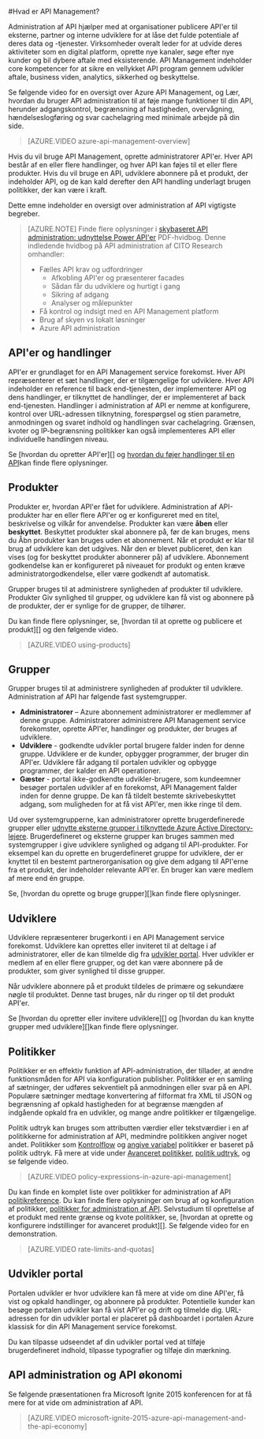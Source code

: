 <properties 
    pageTitle="Administration af API vigtige begreber" 
    description="Få mere at vide om API'er, -produkter, roller, grupper og andre vigtige koncepter API administration." 
    services="api-management" 
    documentationCenter="" 
    authors="steved0x" 
    manager="erikre" 
    editor=""/>

<tags 
    ms.service="api-management" 
    ms.workload="mobile" 
    ms.tgt_pltfrm="na" 
    ms.devlang="na" 
    ms.topic="hero-article" 
    ms.date="10/25/2016" 
    ms.author="sdanie"/>

#<a name="what-is-api-management"></a>Hvad er API Management?

Administration af API hjælper med at organisationer publicere API'er til eksterne, partner og interne udviklere for at låse det fulde potentiale af deres data og -tjenester. Virksomheder overalt leder for at udvide deres aktiviteter som en digital platform, oprette nye kanaler, søge efter nye kunder og bil dybere aftale med eksisterende. API Management indeholder core kompetencer for at sikre en vellykket API program gennem udvikler aftale, business viden, analytics, sikkerhed og beskyttelse.

Se følgende video for en oversigt over Azure API Management, og Lær, hvordan du bruger API administration til at føje mange funktioner til din API, herunder adgangskontrol, begrænsning af hastigheden, overvågning, hændelseslogføring og svar cachelagring med minimale arbejde på din side.

> [AZURE.VIDEO azure-api-management-overview]

Hvis du vil bruge API Management, oprette administratorer API'er. Hver API består af en eller flere handlinger, og hver API kan føjes til et eller flere produkter. Hvis du vil bruge en API, udviklere abonnere på et produkt, der indeholder API, og de kan kald derefter den API handling underlagt brugen politikker, der kan være i kraft.

Dette emne indeholder en oversigt over administration af API vigtigste begreber.

>[AZURE.NOTE] Finde flere oplysninger i [skybaseret API administration: udnyttelse Power API'er](http://j.mp/ms-apim-whitepaper) PDF-hvidbog. Denne indledende hvidbog på API administration af CITO Research omhandler: 
>
> - Fælles API krav og udfordringer
>     - Afkobling API'er og præsenterer facades
>     - Sådan får du udviklere og hurtigt i gang
>     - Sikring af adgang
>     - Analyser og målepunkter
> - Få kontrol og indsigt med en API Management platform
> - Brug af skyen vs lokalt løsninger
> - Azure API administration

## <a name="apis"> </a>API'er og handlinger

API'er er grundlaget for en API Management service forekomst. Hver API repræsenterer et sæt handlinger, der er tilgængelige for udviklere. Hver API indeholder en reference til back end-tjenesten, der implementerer API og dens handlinger, er tilknyttet de handlinger, der er implementeret af back end-tjenesten. Handlinger i administration af API er nemme at konfigurere, kontrol over URL-adressen tilknytning, forespørgsel og stien parametre, anmodningen og svaret indhold og handlingen svar cachelagring. Grænsen, kvoter og IP-begrænsning politikker kan også implementeres API eller individuelle handlingen niveau.

Se [hvordan du opretter API'er][] og [hvordan du føjer handlinger til en API][]kan finde flere oplysninger.


## <a name="products"></a> Produkter

Produkter er, hvordan API'er fået for udviklere. Administration af API-produkter har en eller flere API'er og er konfigureret med en titel, beskrivelse og vilkår for anvendelse. Produkter kan være **åben** eller **beskyttet**. Beskyttet produkter skal abonnere på, før de kan bruges, mens du Åbn produkter kan bruges uden et abonnement. Når et produkt er klar til brug af udviklere kan det udgives. Når den er blevet publiceret, den kan vises (og for beskyttet produkter abonnerer på) af udviklere. Abonnement godkendelse kan er konfigureret på niveauet for produkt og enten kræve administratorgodkendelse, eller være godkendt af automatisk.

Grupper bruges til at administrere synligheden af produkter til udviklere. Produkter Giv synlighed til grupper, og udviklere kan få vist og abonnere på de produkter, der er synlige for de grupper, de tilhører. 

Du kan finde flere oplysninger, se, [hvordan til at oprette og publicere et produkt][] og den følgende video.

> [AZURE.VIDEO using-products]

## <a name="groups"></a> Grupper

Grupper bruges til at administrere synligheden af produkter til udviklere. Administration af API har følgende fast systemgrupper.

-   **Administratorer** – Azure abonnement administratorer er medlemmer af denne gruppe. Administratorer administrere API Management service forekomster, oprette API'er, handlinger og produkter, der bruges af udviklere.
-   **Udviklere** - godkendte udvikler portal brugere falder inden for denne gruppe. Udviklere er de kunder, opbygger programmer, der bruger din API'er. Udviklere får adgang til portalen udvikler og opbygge programmer, der kalder en API operationer.
-   **Gæster** - portal ikke-godkendte udvikler-brugere, som kundeemner besøger portalen udvikler af en forekomst, API Management falder inden for denne gruppe. De kan få tildelt bestemte skrivebeskyttet adgang, som muligheden for at få vist API'er, men ikke ringe til dem.

Ud over systemgrupperne, kan administratorer oprette brugerdefinerede grupper eller [udnytte eksterne grupper i tilknyttede Azure Active Directory-lejere](api-management-howto-aad.md#how-to-add-an-external-azure-active-directory-group). Brugerdefineret og eksterne grupper kan bruges sammen med systemgrupper i give udviklere synlighed og adgang til API-produkter. For eksempel kan du oprette en brugerdefineret gruppe for udviklere, der er knyttet til en bestemt partnerorganisation og give dem adgang til API'erne fra et produkt, der indeholder relevante API'er. En bruger kan være medlem af mere end én gruppe.

Se, [hvordan du oprette og bruge grupper][]kan finde flere oplysninger.

## <a name="developers"></a> Udviklere

Udviklere repræsenterer brugerkonti i en API Management service forekomst. Udviklere kan oprettes eller inviteret til at deltage i af administratorer, eller de kan tilmelde dig fra [udvikler portal][]. Hver udvikler er medlem af en eller flere grupper, og det kan være abonnere på de produkter, som giver synlighed til disse grupper.

Når udviklere abonnere på et produkt tildeles de primære og sekundære nøgle til produktet. Denne tast bruges, når du ringer op til det produkt API'er.

Se [hvordan du opretter eller invitere udviklere][] og [hvordan du kan knytte grupper med udviklere][]kan finde flere oplysninger.

## <a name="policies"></a> Politikker

Politikker er en effektiv funktion af API-administration, der tillader, at ændre funktionsmåden for API via konfiguration publisher. Politikker er en samling af sætninger, der udføres sekventielt på anmodningen eller svar på en API. Populære sætninger medtage konvertering af filformat fra XML til JSON og begrænsning af opkald hastigheden for at begrænse mængden af indgående opkald fra en udvikler, og mange andre politikker er tilgængelige.

Politik udtryk kan bruges som attributten værdier eller tekstværdier i en af politikkerne for administration af API, medmindre politikken angiver noget andet. Politikker som [Kontrolflow](https://msdn.microsoft.com/library/azure/dn894085.aspx#choose) og [angive variabel](https://msdn.microsoft.com/library/azure/dn894085.aspx#set-variable) politikker er baseret på politik udtryk. Få mere at vide under [Avanceret politikker](https://msdn.microsoft.com/library/azure/dn894085.aspx#AdvancedPolicies), [politik udtryk](https://msdn.microsoft.com/library/azure/dn910913.aspx), og se følgende video.

> [AZURE.VIDEO policy-expressions-in-azure-api-management]

Du kan finde en komplet liste over politikker for administration af API [politikreference][]. Du kan finde flere oplysninger om brug af og konfiguration af politikker, [politikker for administration af API][]. Selvstudium til oprettelse af et produkt med rente grænse og kvote politikker, se, [hvordan at oprette og konfigurere indstillinger for avanceret produkt][]. Se følgende video for en demonstration.

> [AZURE.VIDEO rate-limits-and-quotas]

## <a name="developer-portal"></a> Udvikler portal

Portalen udvikler er hvor udviklere kan få mere at vide om dine API'er, få vist og opkald handlinger, og abonnere på produkter. Potentielle kunder kan besøge portalen udvikler kan få vist API'er og drift og tilmelde dig. URL-adressen for din udvikler portal er placeret på dashboardet i portalen Azure klassisk for din API Management service forekomst.

Du kan tilpasse udseendet af din udvikler portal ved at tilføje brugerdefineret indhold, tilpasse typografier og tilføje din mærkning.

## <a name="api-management-and-the-api-economy"></a>API administration og API økonomi

Se følgende præsentationen fra Microsoft Ignite 2015 konferencen for at få mere for at vide om administration af API.

> [AZURE.VIDEO microsoft-ignite-2015-azure-api-management-and-the-api-economy]

[APIs and operations]: #apis
[Products]: #products
[Groups]: #groups
[Developers]: #developers
[Policies]: #policies
[Udvikler portal]: #developer-portal

[Sådan opretter du API'er]: api-management-howto-create-apis.md
[Hvordan du føjer handlinger til en API]: api-management-howto-add-operations.md
[Hvordan du kan oprette og publicere et produkt]: api-management-howto-add-products.md
[Sådan oprettes og bruge grupper]: api-management-howto-create-groups.md
[Sådan tilknyttes udviklere grupper]: api-management-howto-create-groups.md#associate-group-developer
[Hvordan opretter og konfigurere indstillinger for avanceret produkt]: api-management-howto-product-with-rules.md
[Sådan oprettes eller Inviter udviklere]: api-management-howto-create-or-invite-developers.md
[Politikreference]: api-management-policy-reference.md
[Politikker for administration af API]: api-management-howto-policies.md
[Create an API Management service instance]: api-management-get-started.md#create-service-instance



 
